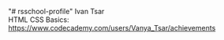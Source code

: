 "# rsschool-profile" 
Ivan Tsar	
HTML CSS Basics: https://www.codecademy.com/users/Vanya_Tsar/achievements
